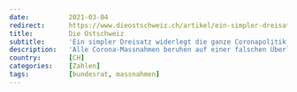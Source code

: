 ```yaml
---
date:          2021-03-04
redirect:      https://www.dieostschweiz.ch/artikel/ein-simpler-dreisatz-widerlegt-die-ganze-coronapolitik-1p976pz
title:         Die Ostschweiz
subtitle:      'Ein simpler Dreisatz widerlegt die ganze Coronapolitik'
description:   'Alle Corona-Massnahmen beruhen auf einer falschen Überlegung: denn es gab schon immer viel mehr Infektionen als gemeldet. Den Beweis liefern die Toten. Es ist ein Dreisatz, den keiner wahrhaben will. Und der zeigt, dass die gesamte Politik des Bundesrats kein Fundament hat.'
country:       [CH]
categories:    [Zahlen]
tags:          [bundesrat, massnahmen]
---
```

